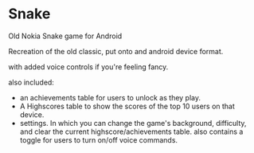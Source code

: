 # Snake
Old Nokia Snake game for Android 


Recreation of the old classic, put onto and android device format. 

with added voice controls if you're feeling fancy. 

also included:
- an achievements table for users to unlock as they play. 
- A Highscores table to show the scores of the top 10 users on that device. 
- settings. In which you can change the game's background, difficulty, and clear the current highscore/achievements table. also contains a toggle for users to turn on/off voice commands.
